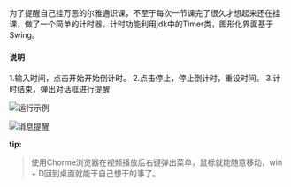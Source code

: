 为了提醒自己挂万恶的尔雅通识课，不至于每次一节课完了很久才想起来还在挂课，做了一个简单的计时器。计时功能利用jdk中的Timer类，图形化界面基于Swing。

#### 说明

1.输入时间，点击开始开始倒计时。
2.点击停止，停止倒计时，重设时间。
3.计时结束，弹出对话框进行提醒

![运行示例](https://github.com/wudidada/time-alarm/blob/master/timer.gif)

![消息提醒](https://github.com/wudidada/time-alarm/blob/master/message.png)


**tip:** 
>使用Chorme浏览器在视频播放后右键弹出菜单，鼠标就能随意移动，win + D回到桌面就能干自己想干的事了。